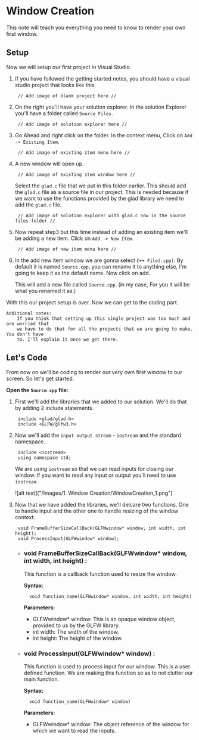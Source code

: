 # Window Creation
This note will teach you everything you need to know to render your own first window.

## Setup
Now we will setup our first project in Visual Studio.

1. If you have followed the getting started notes, you should have a visual studio project that looks like this.

        // Add image of blank project here //

2. On the right you'll have your solution explorer. In the solution Explorer you'll have a folder called `Source Files`.

        // Add image of solution explorer here //

3. Go Ahead and right click on the folder. In the context menu, Click on `Add -> Existing Item`.

        // Add image of existing item menu here //

4. A new window will open up.
        
        // Add image of existing item window here //

    Select the `glad.c` file that we put in this folder earlier. This should add the `glad.c` file as a source file in our project. This is needed because if we want to use the functions provided by the glad library we need to add the `glad.c` file.

        // Add image of solution explorer with glad.c now in the source files folder //

5. Now repeat step3 but this time instead of adding an existing item we'll be adding a new item. Click on `Add -> New Item`.

        // Add image of new item menu here //

6. In the add new item window we are gonna select `C++ File(.cpp)`. By default it is named `Source.cpp`, you can rename it to anything else, I'm going to keep it as the default name. Now click on add.

    This will add a new file called `Source.cpp`. (in my case, For you it will be what you renamed it as.)

With this our project setup is over. Now we can get to the coding part.

    Additional notes:
        If you think that setting up this single project was too much and are worried that 
        we have to do that for all the projects that we are going to make. You don't have 
        to. I'll explain it once we get there.

## Let's Code
From now on we'll be coding to render our very own first window to our screen. So let's get started.

**Open the `Source.cpp` file:**

1. First we'll add the libraries that we added to our solution. We'll do that by adding 2 include statements.

        include <glad/glad.h>
        include <GLFW/glfw3.h>

2. Now we'll add the `input output stream` - `iostream` and the standard namespace.

        include <iostream>
        using namespace std;

    We are using `iostream` so that we can read inputs for closing our window. If you want to read any input or output you'll need to use `iostream`.

    ![alt text]("/Images/1. Window Creation/WindowCreation_1.png") 

3. Now that we have added the libraries, we'll delcare two functions. One to handle input and the other one to handle resizing of the window context.

        void FrameBufferSizeCallBack(GLFWwindow* window, int width, int height);
        void ProcessInput(GLFWwindow* window);

    * ### void FrameBufferSizeCallBack(GLFWwindow* window, int width, int height) :

        This function is a callback function used to resize the window.
        
        **Syntax:**

            void function_name(GLFWwindow* window, int width, int height)

        **Parameters:**
        * GLFWwindow* window: This is an opaque window object, provided to us by the GLFW library.
        * int width: The width of the window.
        * int height: The height of the window.

    * ### void ProcessInput(GLFWwindow* window) :

        This function is used to process input for our window. This is a user defined function. We are making this function so as to not clutter our main function.

        **Syntax:**
            
            void function_name(GLFWwindow* window)

        **Parameters:**
        * GLFWwindow* window: The object reference of the window for which we want to read the inputs.

    